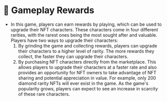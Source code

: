 # 💎 Gameplay Rewards

* In this game, players can earn rewards by playing, which can be used to upgrade their NFT characters. These characters come in four different rarities, with the rarest ones being the most sought after and valuable. Players have two ways to upgrade their characters:
  1. By grinding the game and collecting rewards, players can upgrade their characters to a higher level of rarity. The more rewards they collect, the faster they can upgrade their characters.
  2. By purchasing NFT characters directly from the marketplace. This allows players to upgrade their characters at a faster rate and also provides an opportunity for NFT owners to take advantage of NFT sharing and potential appreciation in value. For example, only 200 diamond rarity NFTs will ever exist in the game. As the game's popularity grows, players can expect to see an increase in scarcity of these rare characters.
